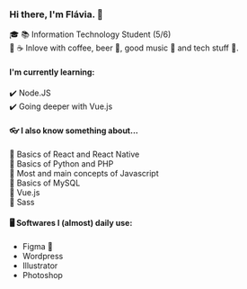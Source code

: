 ### Hi there, I'm Flávia. 👋


🎓 📚 Information Technology Student (5/6)   
💚 ☕ Inlove with coffee, beer 🍺, good music 🎵 and tech stuff 💾.


#### I'm currently learning:  
✔️ Node.JS  
✔️ Going deeper with Vue.js  

#### 👓 I also know something about...
🔹 Basics of React and React Native  
🔹 Basics of Python and PHP  
🔹 Most and main concepts of Javascript   
🔹 Basics of MySQL   
🔹 Vue.js  
🔹 Sass   

#### 🖥️ Softwares I (almost) daily use: 
- Figma 💜
- Wordpress
- Illustrator
- Photoshop


